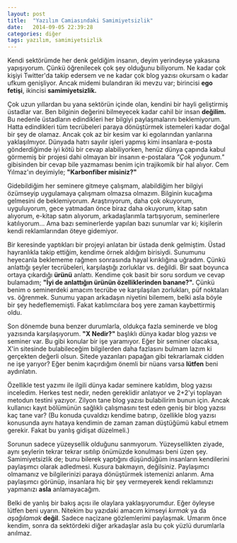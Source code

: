 ```yaml
---
layout: post
title:  "Yazılım Camiasındaki Samimiyetsizlik"
date:   2014-09-05 22:39:28
categories: diğer 
tags: yazılım, samimiyetsizlik
---
```


Kendi sektörümde her denk geldiğim insanın, deyim yerindeyse yakasına yapışıyorum. Çünkü öğrenilecek çok şey olduğunu biliyorum. Ne kadar çok kişiyi Twitter'da takip edersem ve ne kadar çok blog yazısı okursam o kadar ufkum genişliyor. Ancak midemi bulandıran iki mevzu var; birincisi **ego fetişi**, ikincisi **samimiyetsizlik.**

Çok uzun yıllardan bu yana sektörün içinde olan, kendini bir hayli geliştirmiş üstadlar var. Ben bilginin değerini bilmeyecek kadar cahil bir insan **değilim.** Bu nedenle üstadların edindikleri her bilgiyi paylaşmalarını beklemiyorum. Hatta edindikleri tüm tecrübeleri paraya dönüştürmek istemeleri kadar doğal bir şey de olamaz.  Ancak çok az bir kesim var ki egolarından yanlarına yaklaşılmıyor. Dünyada hatrı sayılır işleri yapmış kimi insanlara e-posta gönderdiğimde iyi kötü bir cevap alabiliyorken, henüz dünya çapında kabul görmemiş bir projesi dahi olmayan bir insanın e-postalara *"Çok yoğunum."* gibisinden bir cevap bile yazmaması benim için trajikomik bir hal alıyor. Cem Yılmaz'ın deyimiyle; **"Karbonfiber misiniz?"**

Gidebildiğim her seminere gitmeye çalışmam, alabildiğim her bilgiyi özümseyip uygulamaya çalışmam olmazsa olmazım. Bilginin kucağıma gelmesini de beklemiyorum. Araştırıyorum, daha çok okuyorum, uyguluyorum, gece yatmadan önce biraz daha okuyorum, kitap satın alıyorum, e-kitap satın alıyorum, arkadaşlarımla tartışıyorum, seminerlere katılıyorum... Ama bazı seminerlerde yapılan bazı sunumlar var ki; kişilerin kendi reklamlarından öteye gidemiyor.

Bir keresinde yaptıkları bir projeyi anlatan bir üstada denk gelmiştim. Üstad hayranlıkla takip ettiğim, kendime örnek aldığım birisiydi. Sunumunu heyecanla beklememe rağmen sonrasında hayal kırıklığına uğradım. Çünkü anlattığı şeyler tecrübeleri, karşılaştığı zorluklar vs. değildi. Bir saat boyunca ortaya çıkardığı **ürünü** anlattı. Kendime çok basit bir soru sordum ve cevap bulamadım; **"İyi de anlattığın ürünün özelliklerinden banane?".** Çünkü benim o seminerdeki amacım tecrübe ve karşılaşılan zorlukları, püf noktaları vs. öğrenmek. Sunumu yapan arkadaşın niyetini bilemem, belki asla böyle bir şey hedeflememişti. Fakat katılımcılara boş yere zaman kaybettirmiş oldu.

Son dönemde buna benzer durumlarla, oldukça fazla seminerde ve blog yazısında karşılaşıyorum. **"X Nedir?"** başlıklı dünya kadar blog yazısı ve seminer var. Bu gibi konular bir işe yaramıyor. Eğer bir seminer olacaksa, X'in sitesinde bulabileceğim bilgilerden daha fazlasını bulmam lazım ki gerçekten değerli olsun. Sitede yazanları papağan gibi tekrarlamak cidden ne işe yarıyor? Eğer benim kaçırdığım önemli bir nüans varsa **lütfen** beni aydınlatın.

Özellikle test yazımı ile ilgili dünya kadar seminere katıldım, blog yazısı inceledim. Herkes test nedir, neden gereklidir anlatıyor ve 2+2'yi toplayan metodun testini yazıyor. Zilyon tane blog yazısı bulabilirim bunun için. Ancak kullanıcı kayıt bölümünün sağlıklı çalışmasını test eden geniş bir blog yazısı kaç tane var? (Bu konuda çuvaldızı kendime batırıp, özellikle blog yazısı konusunda aynı hataya kendimin de zaman zaman düştüğümü kabul etmem gerekir. Fakat bu yanlış gidişat düzelmeli.)

Sorunun sadece yüzeysellik olduğunu sanmıyorum. Yüzeysellikten ziyade, aynı şeylerin tekrar tekrar ısıtılıp önümüzde konulması beni üzen şey. Samimiyetsizlik de; bunu bilerek yaptığını düşündüğüm insanların kendilerini paylaşımcı olarak adledmesi. Kusura bakmayın, değilsiniz. Paylaşımcı olmamanız ve bilgilerinizi paraya dönüştürmek istemenizi anlarım. Ama paylaşımcı görünüp, insanlara hiç bir şey vermeyerek  kendi reklamınızı yapmanızı **asla** anlamayacağım.

Belki de yanlış bir bakış açısı ile olaylara yaklaşıyorumdur. Eğer öyleyse lütfen beni uyarın. Nitekim bu yazıdaki amacım kimseyi *kırmak* ya da *aşağılamak* **değil**. Sadece naçizane gözlemlerimi paylaşmak. Umarım önce kendim, sonra da sektördeki diğer arkadaşlar asla bu çok yüzlü durumlarla anılmaz.
